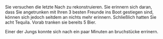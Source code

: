 Sie versuchen die letzte Nach zu rekonstruieren. Sie erinnern sich daran,
dass Sie angetrunken mit Ihren 3 besten Freunde ins Boot gestiegen sind,
können sich jedoch seitdem an nichts mehr erinnern. Schließlich hatten Sie acht Tequila.
Vorab tranken sie bereits 5 Bier.

Einer der Jungs konnte sich nach ein paar Minuten an bruchstücke errinern.

